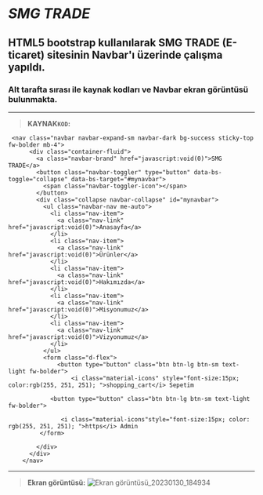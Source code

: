 # _SMG TRADE_
## HTML5 bootstrap kullanılarak SMG TRADE (E-ticaret) sitesinin Navbar'ı üzerinde çalışma yapıldı. 
### Alt tarafta sırası ile kaynak kodları ve Navbar ekran görüntüsü  bulunmakta.
---
>__KAYNAK`KOD`:__

```html5
 <nav class="navbar navbar-expand-sm navbar-dark bg-success sticky-top fw-bolder mb-4">
      <div class="container-fluid">
        <a class="navbar-brand" href="javascript:void(0)">SMG TRADE</a>
        <button class="navbar-toggler" type="button" data-bs-toggle="collapse" data-bs-target="#mynavbar">
          <span class="navbar-toggler-icon"></span>
        </button>
        <div class="collapse navbar-collapse" id="mynavbar">
          <ul class="navbar-nav me-auto">
            <li class="nav-item">
              <a class="nav-link" href="javascript:void(0)">Anasayfa</a>
            </li>
            <li class="nav-item">
              <a class="nav-link" href="javascript:void(0)">Ürünler</a>
            </li>
            <li class="nav-item">
              <a class="nav-link" href="javascript:void(0)">Hakımızda</a>
            </li>
            <li class="nav-item">
              <a class="nav-link" href="javascript:void(0)">Misyonumuz</a>
            </li>
            <li class="nav-item">
              <a class="nav-link" href="javascript:void(0)">Vizyonumuz</a>
            </li>
          </ul>
          <form class="d-flex">
              <button type="button" class="btn btn-lg btn-sm text-light fw-bolder">
                  <i class="material-icons" style="font-size:15px; color:rgb(255, 251, 251); ">shopping_cart</i> Sepetim
               
            <button type="button" class="btn btn-lg btn-sm text-light fw-bolder">
             
               <i class="material-icons"style="font-size:15px; color: rgb(255, 251, 251); ">https</i> Admin
         </form>
            
        </div>
      </div>
    </nav>

```
---
>__Ekran görüntüsü:__
![Ekran görüntüsü_20230130_184934](https://user-images.githubusercontent.com/97148793/215525661-72a091cf-ea19-4f8e-8204-d1c1b71443bb.png)

